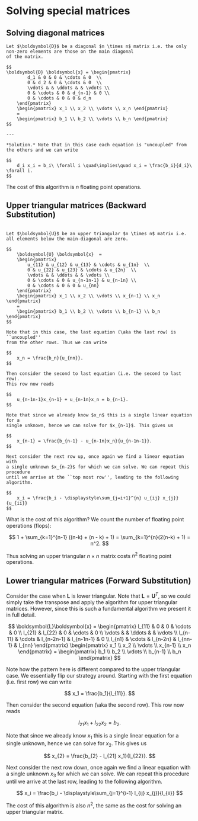 # Solving special matrices

## Solving diagonal matrices

```{div} Problem
Let $\boldsymbol{D}$ be a diagonal $n \times n$ matrix i.e. the only non-zero elements are those on the main diagonal
of the matrix.

$$
\boldsymbol{D} \boldsymbol{x} = \begin{pmatrix}
        d_1 & 0 & 0 & \cdots & 0  \\
        0 & d_2 & 0 & \cdots & 0  \\
        \vdots & & \ddots & & \vdots \\
        0 & \cdots & 0 & d_{n-1} & 0 \\
        0 & \cdots & 0 & 0 & d_n
    \end{pmatrix}
    \begin{pmatrix} x_1 \\ x_2 \\ \vdots \\ x_n \end{pmatrix}
    =
    \begin{pmatrix} b_1 \\ b_2 \\ \vdots \\ b_n \end{pmatrix}
$$

---

*Solution.* Note that in this case each equation is "uncoupled" from the others and we can write

$$
    d_i x_i = b_i\ \forall i \quad\implies\quad x_i = \frac{b_i}{d_i}\ \forall i.
$$
```

The cost of this algorithm is $n$ floating point operations.

## Upper triangular matrices (Backward Substitution)

```{div} Problem

Let $\boldsymbol{U}$ be an upper triangular $n \times n$ matrix i.e. all elements below the main-diagonal are zero.

$$
    \boldsymbol{U} \boldsymbol{x}  =
    \begin{pmatrix}
        u_{11} & u_{12} & u_{13} & \cdots & u_{1n}  \\
        0 & u_{22} & u_{23} & \cdots & u_{2n}  \\
        \vdots & & \ddots & & \vdots \\
        0 & \cdots & 0 & u_{n-1n-1} & u_{n-1n} \\
        0 & \cdots & 0 & 0 & u_{nn}
    \end{pmatrix}
    \begin{pmatrix} x_1 \\ x_2 \\ \vdots \\ x_{n-1} \\ x_n \end{pmatrix}
    =
    \begin{pmatrix} b_1 \\ b_2 \\ \vdots \\ b_{n-1} \\ b_n \end{pmatrix}
$$

Note that in this case, the last equation (\aka the last row) is ``uncoupled''
from the other rows. Thus we can write

$$
    x_n = \frac{b_n}{u_{nn}}.
$$

Then consider the second to last equation (i.e. the second to last row).
This row now reads

$$
    u_{n-1n-1}x_{n-1} + u_{n-1n}x_n = b_{n-1}.
$$

Note that since we already know $x_n$ this is a single linear equation for a
single unknown, hence we can solve for $x_{n-1}$. This gives us

$$
    x_{n-1} = \frac{b_{n-1} - u_{n-1n}x_n}{u_{n-1n-1}}.
$$

Next consider the next row up, once again we find a linear equation with
a single unknown $x_{n-2}$ for which we can solve. We can repeat this procedure
until we arrive at the ``top most row'', leading to the following algorithm.

$$
    x_i = \frac{b_i - \displaystyle\sum_{j=i+1}^{n} u_{ij} x_{j}}{u_{ii}}
$$
```

What is the cost of this algorithm? We count the number of floating point operations (flops):

$$
    1 + \sum_{k=1}^{n-1} ((n-k) + (n - k) + 1) = \sum_{k=1}^{n}(2(n-k) + 1) = n^2.
$$

Thus solving an upper triangular $n \times n$ matrix costs $n^2$ floating point operations.

## Lower triangular matrices (Forward Substitution)

Consider the case when $\boldsymbol{L}$ is lower triangular. Note that $\boldsymbol{L} = \boldsymbol{U}^T$, so we
could simply take the transpose and apply the algorithm for upper triangular matrices.
However, since this is such a fundamental algorithm we present it in full detail.

$$
    \boldsymbol{L}\boldsymbol{x} =
    \begin{pmatrix}
        l_{11}   &      0 & 0          & \cdots     & 0  \\
        l_{21}   & l_{22} & 0          & \cdots     & 0  \\
        \vdots   &        & \ddots     &            & \vdots \\
        l_{n-11} & \cdots & l_{n-2n-1} & l_{n-1n-1} & 0 \\
        l_{n1}   & \cdots & l_{n-2n}   & l_{nn-1}   & l_{nn}
    \end{pmatrix}
    \begin{pmatrix} x_1 \\ x_2 \\ \vdots \\ x_{n-1} \\ x_n \end{pmatrix}
    =
    \begin{pmatrix} b_1 \\ b_2 \\ \vdots \\ b_{n-1} \\ b_n \end{pmatrix}
$$

Note how the pattern here is different compared to the upper triangular case. We
essentially flip our strategy around. Starting with the first equation (i.e. first row)
we can write

$$
    x_1 = \frac{b_1}{l_{11}}.
$$

Then consider the second equation (\aka the second row).
This row now reads

$$
    l_{21} x_1 + l_{22} x_2 = b_2.
$$

Note that since we already know $x_1$ this is a single linear equation for a
single unknown, hence we can solve for $x_{2}$. This gives us

$$
    x_{2} = \frac{b_{2} - l_{21} x_1}{l_{22}}.
$$

Next consider the next row down, once again we find a linear equation with
a single unknown $x_{3}$ for which we can solve. We can repeat this procedure
until we arrive at the last row, leading to the following algorithm.

$$
    x_i = \frac{b_i - \displaystyle\sum_{j=1}^{i-1} l_{ij} x_{j}}{l_{ii}}
$$

The cost of this algorithm is also $n^2$, the same as the cost for solving an upper triangular matrix.
